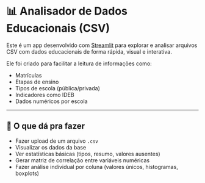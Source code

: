 # 📊 Analisador de Dados Educacionais (CSV)

Este é um app desenvolvido com [Streamlit](https://streamlit.io/) para explorar e analisar arquivos CSV com dados educacionais de forma rápida, visual e interativa.

Ele foi criado para facilitar a leitura de informações como:
- Matrículas
- Etapas de ensino
- Tipos de escola (pública/privada)
- Indicadores como IDEB
- Dados numéricos por escola

---

## 🚀 O que dá pra fazer

- Fazer upload de um arquivo `.csv`
- Visualizar os dados da base
- Ver estatísticas básicas (tipos, resumo, valores ausentes)
- Gerar matriz de correlação entre variáveis numéricas
- Fazer análise individual por coluna (valores únicos, histogramas, boxplots)
